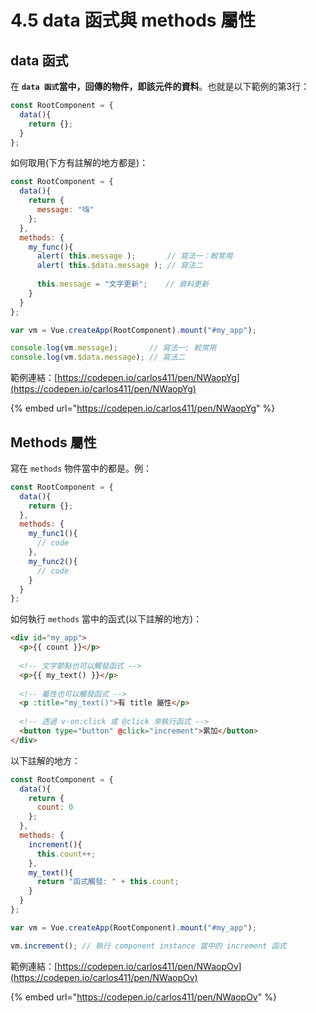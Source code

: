 # 4.5 data 函式與 methods 屬性

## data 函式

在 **`data 函式`**當中，回傳的物件，即該**元件的資料**。也就是以下範例的第3行：

```javascript
const RootComponent = {
  data(){
    return {};
  }
};
```

如何取用(下方有註解的地方都是)：

```javascript
const RootComponent = {
  data(){
    return {
      message: "嗨"
    };
  },
  methods: {
    my_func(){
      alert( this.message );       // 寫法一：較常用
      alert( this.$data.message ); // 寫法二
      
      this.message = "文字更新";    // 資料更新
    }
  }
};

var vm = Vue.createApp(RootComponent).mount("#my_app");

console.log(vm.message);       // 寫法一: 較常用
console.log(vm.$data.message); // 寫法二
```



範例連結：[https://codepen.io/carlos411/pen/NWaopYg](https://codepen.io/carlos411/pen/NWaopYg)

{% embed url="https://codepen.io/carlos411/pen/NWaopYg" %}



## Methods 屬性

寫在 `methods` 物件當中的都是。例：

```javascript
const RootComponent = {
  data(){
    return {};
  },
  methods: {
    my_func1(){
      // code
    },
    my_func2(){
      // code
    }
  }
};
```



如何執行 `methods` 當中的函式(以下註解的地方)：

```html
<div id="my_app">
  <p>{{ count }}</p>
  
  <!-- 文字節點也可以觸發函式 -->
  <p>{{ my_text() }}</p>
  
  <!-- 屬性也可以觸發函式 -->
  <p :title="my_text()">有 title 屬性</p>
  
  <!-- 透過 v-on:click 或 @click 來執行函式 -->
  <button type="button" @click="increment">累加</button>
</div>
```

以下註解的地方：

```javascript
const RootComponent = {
  data(){
    return {
      count: 0
    };
  },
  methods: {
    increment(){
      this.count++;
    },
    my_text(){
      return "函式觸發: " + this.count;
    }
  }
};

var vm = Vue.createApp(RootComponent).mount("#my_app");

vm.increment(); // 執行 component instance 當中的 increment 函式
```



範例連結：[https://codepen.io/carlos411/pen/NWaopOv](https://codepen.io/carlos411/pen/NWaopOv)

{% embed url="https://codepen.io/carlos411/pen/NWaopOv" %}

